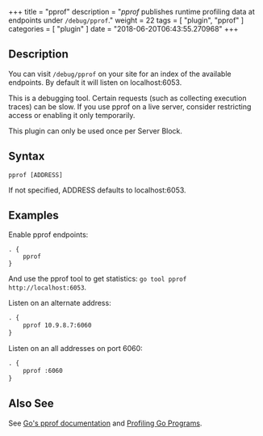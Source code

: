 +++
title = "pprof"
description = "*pprof* publishes runtime profiling data at endpoints under `/debug/pprof`."
weight = 22
tags = [ "plugin", "pprof" ]
categories = [ "plugin" ]
date = "2018-06-20T06:43:55.270968"
+++

## Description

You can visit `/debug/pprof` on your site for an index of the available endpoints. By default it
will listen on localhost:6053.

This is a debugging tool. Certain requests (such as collecting execution traces) can be slow. If
you use pprof on a live server, consider restricting access or enabling it only temporarily.

This plugin can only be used once per Server Block.

## Syntax

~~~
pprof [ADDRESS]
~~~

If not specified, ADDRESS defaults to localhost:6053.

## Examples

Enable pprof endpoints:

~~~
. {
    pprof
}
~~~

And use the pprof tool to get statistics: `go tool pprof http://localhost:6053`.

Listen on an alternate address:

~~~ txt
. {
    pprof 10.9.8.7:6060
}
~~~

Listen on an all addresses on port 6060:

~~~ txt
. {
    pprof :6060
}
~~~

## Also See

See [Go's pprof documentation](https://golang.org/pkg/net/http/pprof/) and [Profiling Go
Programs](https://blog.golang.org/profiling-go-programs).
